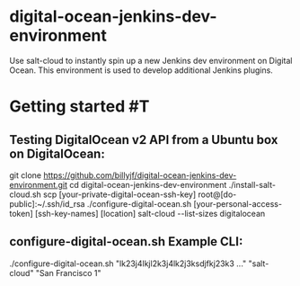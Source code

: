 # digital-ocean-jenkins-dev-environment
Use salt-cloud to instantly spin up a new Jenkins dev environment on Digital Ocean. This environment is used to develop additional Jenkins plugins.

# Getting started #T

## Testing DigitalOcean v2 API from a Ubuntu box on DigitalOcean: ##

git clone https://github.com/billyjf/digital-ocean-jenkins-dev-environment.git
cd digital-ocean-jenkins-dev-environment
./install-salt-cloud.sh
scp [your-private-digital-ocean-ssh-key] root@[do-public]:~/.ssh/id_rsa
./configure-digital-ocean.sh [your-personal-access-token] [ssh-key-names] [location]
salt-cloud --list-sizes digitalocean

## configure-digital-ocean.sh Example CLI: ##
./configure-digital-ocean.sh "lk23j4lkjl2k3j4lk2j3ksdjfkj23k3 ..." "salt-cloud" "San Francisco 1"
